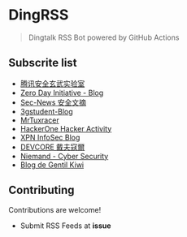 # DingRSS

> Dingtalk RSS Bot powered by GitHub Actions
>

## Subscrite list

- [腾讯安全玄武实验室](https://xlab.tencent.com/cn/)
- [Zero Day Initiative - Blog](https://www.zerodayinitiative.com/blog/)
- [Sec-News 安全文摘](https://wiki.ioin.in/)
- [3gstudent-Blog](https://3gstudent.github.io/)
- [MrTuxracer](https://www.rcesecurity.com/)
- [HackerOne Hacker Activity](http://rss.ricterz.me/hacktivity)
- [XPN InfoSec Blog](https://blog.xpnsec.com/)
- [DEVCORE 戴夫寇爾](https://devco.re/)
- [Niemand - Cyber Security](https://niemand.com.ar/)
- [Blog de Gentil Kiwi](https://blog.gentilkiwi.com/)

## Contributing

Contributions are welcome!

* Submit RSS Feeds at **issue**
